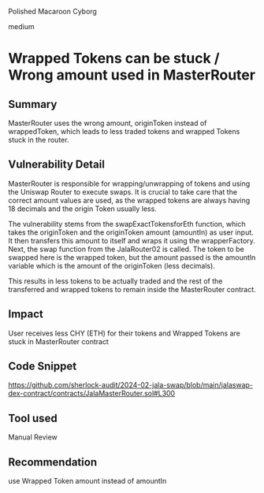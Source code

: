 Polished Macaroon Cyborg

medium

# Wrapped Tokens can be stuck / Wrong amount used in MasterRouter

## Summary

MasterRouter uses the wrong amount, originToken instead of wrappedToken, which leads to less traded tokens and wrapped Tokens stuck in the router.

## Vulnerability Detail

MasterRouter is responsible for wrapping/unwrapping of tokens and using the Uniswap Router to execute swaps. It is crucial to take care that the correct amount values are used, as the wrapped tokens are always having 18 decimals and the origin Token usually less. 

The vulnerability stems from the swapExactTokensforEth function, which takes the originToken and the originToken amount (amountIn) as user input. It then transfers this amount to itself and wraps it using the wrapperFactory. 
Next, the swap function from the JalaRouter02 is called. The token to be swapped here is the wrapped token, but the amount passed is the amountIn variable which is the amount of the originToken (less decimals). 

This results in less tokens to be actually traded and the rest of the transferred and wrapped tokens to remain inside the MasterRouter contract.

## Impact

User receives less CHY (ETH) for their tokens and Wrapped Tokens are stuck in MasterRouter contract

## Code Snippet

https://github.com/sherlock-audit/2024-02-jala-swap/blob/main/jalaswap-dex-contract/contracts/JalaMasterRouter.sol#L300

## Tool used

Manual Review

## Recommendation

use Wrapped Token amount instead of amountIn
